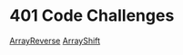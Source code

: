 # 401 Code Challenges

[ArrayReverse](code401challenges/src/main/java/code401challenges/ArrayReverse)
[ArrayShift](code401challenges/src/main/java/code401challenges/ArrayShift)


